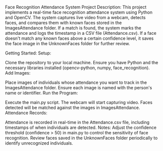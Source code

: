 Face Recognition Attendance System
Project Description:
This project implements a real-time face recognition attendance system using Python and OpenCV. The system captures live video from a webcam, detects faces, and compares them with known faces stored in the ImagesAttendance folder. If a match is found, the system marks the attendance and logs the timestamp in a CSV file (Attendance.csv). If a face doesn't match any known faces above a certain confidence level, it saves the face image in the UnknownFaces folder for further review.

Getting Started:
Setup:

Clone the repository to your local machine.
Ensure you have Python and the necessary libraries installed (opencv-python, numpy, face_recognition).
Add Images:

Place images of individuals whose attendance you want to track in the ImagesAttendance folder. Ensure each image is named with the person's name or identifier.
Run the Program:

Execute the main.py script.
The webcam will start capturing video. Faces detected will be matched against the images in ImagesAttendance.
Attendance Records:

Attendance is recorded in real-time in the Attendance.csv file, including timestamps of when individuals are detected.
Notes:
Adjust the confidence threshold (confidence > 50) in main.py to control the sensitivity of face recognition.
Review faces saved in the UnknownFaces folder periodically to identify unrecognized individuals.
